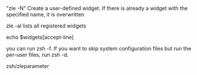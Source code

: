 #

"zle -N" Create a user-defined widget.  If there is already a widget with the specified name, it is overwritten

zle -al lists all registered widgets

echo $widgets[accept-line]

you can run zsh -f. If you want to skip system configuration files but run the per-user files, run zsh -d.

zsh/zleparameter


